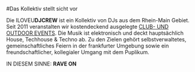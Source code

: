 #Das Kollektiv stellt sicht vor

Die ILOVEU**DJCREW** ist ein Kollektiv von DJs aus dem Rhein-Main Gebiet. Seit 2011 veranstalten wir kostendeckend ausgelegte [CLUB- UND OUTDOOR EVENTS](/events). Die Musik ist elektronisch und deckt hauptsächlich House, Techhouse & Techno ab. Zu den Zielen gehört selbstverwaltetes, gemeinschaftliches Feiern in der frankfurter Umgebung sowie ein freundschaftlicher, kollegialer Umgang mit dem Puplikum.

IN DIESEM SINNE: **RAVE ON**
